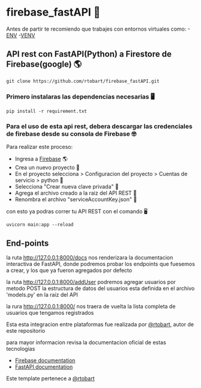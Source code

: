 # firebase_fastAPI 🚀
Antes de partir te recomiendo que trabajes con entornos virtuales como:
-[ENV](https://pypi.org/project/pipenv/)
-[VENV](https://docs.python.org/3/library/venv.html)
## API rest con FastAPI(Python) a Firestore de Firebase(google) 🌎
```
git clone https://github.com/rtobart/firebase_fastAPI.git
```

### Primero instalaras las dependencias necesarias 🖥
```
pip install -r requirement.txt
```

### Para el uso de esta api rest, debera descargar las credenciales de firebase desde su consola de Firebase 🤓
Para realizar este proceso:
- Ingresa a [Firebase](https://console.firebase.google.com/) 🌎
- Crea un nuevo proyecto 🚀
- En el proyecto selecciona > Configuracion del proyecto > Cuentas de servicio > python 🐍
- Selecciona "Crear nueva clave privada" 🔑
- Agrega el archivo creado a la raiz del API REST 📩
- Renombra el archivo "serviceAccountKey.json" 📄

con esto ya podras correr tu API REST con el comando 🖥
```
uvicorn main:app --reload 
```
## End-points

la ruta http://127.0.0.1:8000/docs nos renderizara la documentacion interactiva de FastAPI, donde podremos probar los       endpoints que fuesemos a crear, y los que ya fueron agregados por defecto

la ruta http://127.0.0.1:8000/addUser podremos agregar usuarios por metodo POST 
  la estructura de datos del usuarios esta definida en el archivo 'models.py' en la raiz del API

la rura http://127.0.0.1:8000/ nos traera de vuelta la lista completa de usuarios que tengamos registrados 
  
Esta esta integracion entre plataformas fue realizada por [@rtobart](https://github.com/rtobart), autor de este repositorio

para mayor informacion revisa la documentacion oficial de estas tecnologias 
- [Firebase documentation](https://firebase.google.com/docs?authuser=0&hl=es)
- [FastAPI documentation](https://fastapi.tiangolo.com/tutorial/)

Este template pertenece a [@rtobart](https://github.com/rtobart)
